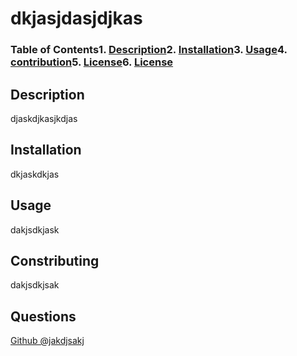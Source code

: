 
# dkjasjdasjdjkas
### Table of Contents1. [Description](#description)2. [Installation](#installation)3. [Usage](#usage)4. [contribution](#license)5. [License](#license)6. [License](#license)

## Description <a name="description"></a>
      
djaskdjkasjkdjas

## Installation <a name="installation"></a>
      
dkjaskdkjas

## Usage <a name="usage"></a>
      
dakjsdkjask

## Constributing <a name="contrib"></a>
      
dakjsdkjsak

## Questions <a name="question"></a>
[Github @jakdjsakj](https://github.com/jakdjsakj)